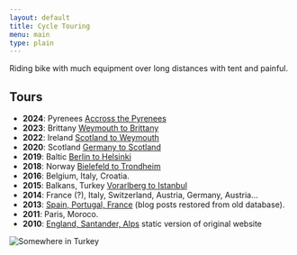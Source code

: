 ```yaml
---
layout: default
title: Cycle Touring
menu: main
type: plain
---
```


Riding bike with much equipment over long distances with tent and painful.

## Tours

- **2024**: Pyrenees [Accross the Pyrenees](/blog/categories/spain2024)
- **2023**: Brittany [Weymouth to Brittany](/blog/categories/spain2023)
- **2022**: Ireland [Scotland to Weymouth](/blog/categories/ireland2022)
- **2020**: Scotland [Germany to Scotland](/blog/categories/scotland2020)
- **2019**: Baltic [Berlin to Helsinki](/blog/categories/helsinki2019)
- **2018**: Norway [Bielefeld to Trondheim](/blog/categories/norway2018)
- **2016**: Belgium, Italy, Croatia.
- **2015**: Balkans, Turkey [Vorarlberg to Istanbul](https://www.crazyguyonabike.com/doc/?doc_id=16302)
- **2014**: France (?), Italy, Switzerland, Austria, Germany, Austria...
- **2013**: [Spain, Portugal, France](/blog/categories/oporto2013) (blog posts restored from old database).
- **2011**: Paris, Moroco.
- **2010**: [England, Santander, Alps](/travelblog2010/frontend.php) static version of original website

![Somewhere in Turkey](/images/touring.png)
